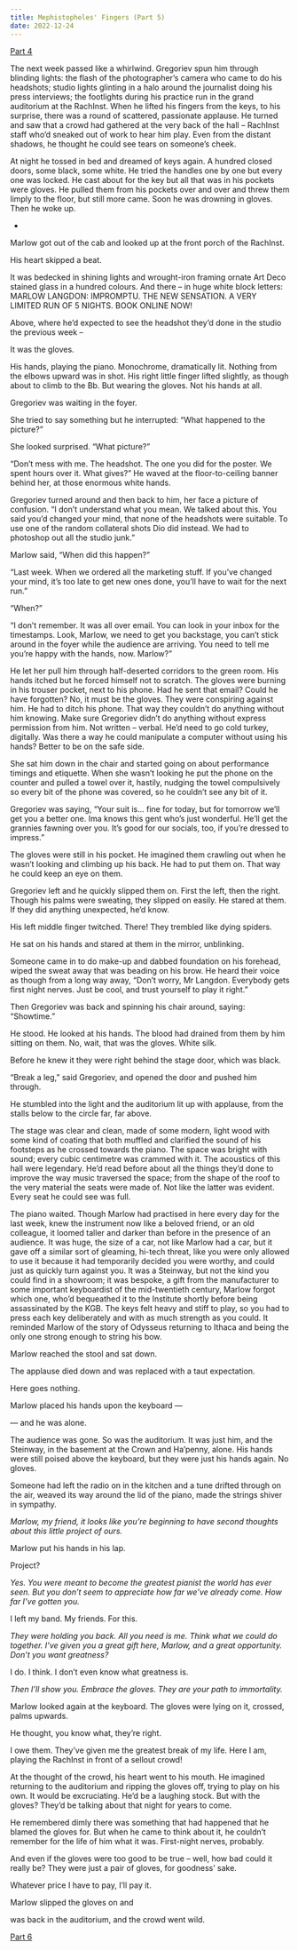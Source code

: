 ```yaml
---
title: Mephistopheles' Fingers (Part 5)
date: 2022-12-24
---
```


<a href="./mephistopheles-fingers-4">Part 4</a>

The next week passed like a whirlwind. Gregoriev spun him through blinding lights: the flash of the photographer’s camera who came to do his headshots; studio lights glinting in a halo around the journalist doing his press interviews; the footlights during his practice run in the grand auditorium at the RachInst. When he lifted his fingers from the keys, to his surprise, there was a round of scattered, passionate applause. He turned and saw that a crowd had gathered at the very back of the hall – RachInst staff who’d sneaked out of work to hear him play. Even from the distant shadows, he thought he could see tears on someone’s cheek.

At night he tossed in bed and dreamed of keys again. A hundred closed doors, some black, some white. He tried the handles one by one but every one was locked. He cast about for the key but all that was in his pockets were gloves. He pulled them from his pockets over and over and threw them limply to the floor, but still more came. Soon he was drowning in gloves. Then he woke up.

*

Marlow got out of the cab and looked up at the front porch of the RachInst.

His heart skipped a beat.

It was bedecked in shining lights and wrought-iron framing ornate Art Deco stained glass in a hundred colours. And there – in huge white block letters: MARLOW LANGDON: IMPROMPTU. THE NEW SENSATION. A VERY LIMITED RUN OF 5 NIGHTS. BOOK ONLINE NOW!

Above, where he’d expected to see the headshot they’d done in the studio the previous week –

It was the gloves.

His hands, playing the piano. Monochrome, dramatically lit. Nothing from the elbows upward was in shot. His right little finger lifted slightly, as though about to climb to the Bb. But wearing the gloves. Not his hands at all.

 Gregoriev was waiting in the foyer.

She tried to say something but he interrupted: “What happened to the picture?”

She looked surprised. “What picture?”

“Don’t mess with me. The headshot. The one you did for the poster. We spent hours over it. What gives?” He waved at the floor-to-ceiling banner behind her, at those enormous white hands.

Gregoriev turned around and then back to him, her face a picture of confusion. “I don’t understand what you mean. We talked about this. You said you’d changed your mind, that none of the headshots were suitable. To use one of the random collateral shots Dio did instead. We had to photoshop out all the studio junk.”

Marlow said, “When did this happen?”

“Last week. When we ordered all the marketing stuff. If you’ve changed your mind, it’s too late to get new ones done, you’ll have to wait for the next run.”

“When?”

“I don’t remember. It was all over email. You can look in your inbox for the timestamps. Look, Marlow, we need to get you backstage, you can’t stick around in the foyer while the audience are arriving. You need to tell me you’re happy with the hands, now. Marlow?”

He let her pull him through half-deserted corridors to the green room. His hands itched but he forced himself not to scratch. The gloves were burning in his trouser pocket, next to his phone. Had he sent that email? Could he have forgotten? No, it must be the gloves. They were conspiring against him. He had to ditch his phone. That way they couldn’t do anything without him knowing. Make sure Gregoriev didn’t do anything without express permission from him. Not written – verbal. He’d need to go cold turkey, digitally. Was there a way he could manipulate a computer without using his hands? Better to be on the safe side.

She sat him down in the chair and started going on about performance timings and etiquette. When she wasn’t looking he put the phone on the counter and pulled a towel over it, hastily, nudging the towel compulsively so every bit of the phone was covered, so he couldn’t see any bit of it.

Gregoriev was saying, “Your suit is... fine for today, but for tomorrow we’ll get you a better one. Ima knows this gent who’s just wonderful. He’ll get the grannies fawning over you. It’s good for our socials, too, if you’re dressed to impress.”

The gloves were still in his pocket. He imagined them crawling out when he wasn’t looking and climbing up his back. He had to put them on. That way he could keep an eye on them.

Gregoriev left and he quickly slipped them on. First the left, then the right. Though his palms were sweating, they slipped on easily. He stared at them. If they did anything unexpected, he’d know.

His left middle finger twitched. There! They trembled like dying spiders.

He sat on his hands and stared at them in the mirror, unblinking.

Someone came in to do make-up and dabbed foundation on his forehead, wiped the sweat away that was beading on his brow. He heard their voice as though from a long way away, “Don’t worry, Mr Langdon. Everybody gets first night nerves. Just be cool, and trust yourself to play it right.”

Then Gregoriev was back and spinning his chair around, saying: “Showtime.”

He stood. He looked at his hands. The blood had drained from them by him sitting on them. No, wait, that was the gloves. White silk.

Before he knew it they were right behind the stage door, which was black.

“Break a leg,” said Gregoriev, and opened the door and pushed him through.

He stumbled into the light and the auditorium lit up with applause, from the stalls below to the circle far, far above.

The stage was clear and clean, made of some modern, light wood with some kind of coating that both muffled and clarified the sound of his footsteps as he crossed towards the piano. The space was bright with sound; every cubic centimetre was crammed with it. The acoustics of this hall were legendary. He’d read before about all the things they’d done to improve the way music traversed the space; from the shape of the roof to the very material the seats were made of. Not like the latter was evident. Every seat he could see was full.

The piano waited. Though Marlow had practised in here every day for the last week, knew the instrument now like a beloved friend, or an old colleague, it loomed taller and darker than before in the presence of an audience. It was huge, the size of a car, not like Marlow had a car, but it gave off a similar sort of gleaming, hi-tech threat, like you were only allowed to use it because it had temporarily decided you were worthy, and could just as quickly turn against you. It was a Steinway, but not the kind you could find in a showroom; it was bespoke, a gift from the manufacturer to some important keyboardist of the mid-twentieth century, Marlow forgot which one, who’d bequeathed it to the Institute shortly before being assassinated by the KGB. The keys felt heavy and stiff to play, so you had to press each key deliberately and with as much strength as you could. It reminded Marlow of the story of Odysseus returning to Ithaca and being the only one strong enough to string his bow.

Marlow reached the stool and sat down.

The applause died down and was replaced with a taut expectation.

Here goes nothing.

Marlow placed his hands upon the keyboard &mdash;

&mdash; and he was alone.

The audience was gone. So was the auditorium. It was just him, and the Steinway, in the basement at the Crown and Ha’penny, alone. His hands were still poised above the keyboard, but they were just his hands again. No gloves.

Someone had left the radio on in the kitchen and a tune drifted through on the air, weaved its way around the lid of the piano, made the strings shiver in sympathy.

_Marlow, my friend, it looks like you’re beginning to have second thoughts about this little project of ours._

Marlow put his hands in his lap.

Project?

_Yes. You were meant to become the greatest pianist the world has ever seen. But you don’t seem to appreciate how far we’ve already come. How far I’ve gotten you._

I left my band. My friends. For this.

_They were holding you back. All you need is me. Think what we could do together. I’ve given you a great gift here, Marlow, and a great opportunity. Don’t you want greatness?_

I do. I think. I don’t even know what greatness is.

_Then I’ll show you. Embrace the gloves. They are your path to immortality._

Marlow looked again at the keyboard. The gloves were lying on it, crossed, palms upwards.

He thought, you know what, they’re right.

I owe them. They’ve given me the greatest break of my life. Here I am, playing the RachInst in front of a sellout crowd!

At the thought of the crowd, his heart went to his mouth. He imagined returning to the auditorium and ripping the gloves off, trying to play on his own. It would be excruciating. He’d be a laughing stock. But with the gloves? They’d be talking about that night for years to come.

He remembered dimly there was something that had happened that he blamed the gloves for. But when he came to think about it, he couldn’t remember for the life of him what it was. First-night nerves, probably.

And even if the gloves were too good to be true – well, how bad could it really be? They were just a pair of gloves, for goodness’ sake.

Whatever price I have to pay, I’ll pay it. 

Marlow slipped the gloves on and

was back in the auditorium, and the crowd went wild.

<a href="./mephistopheles-fingers-6">Part 6</a>
